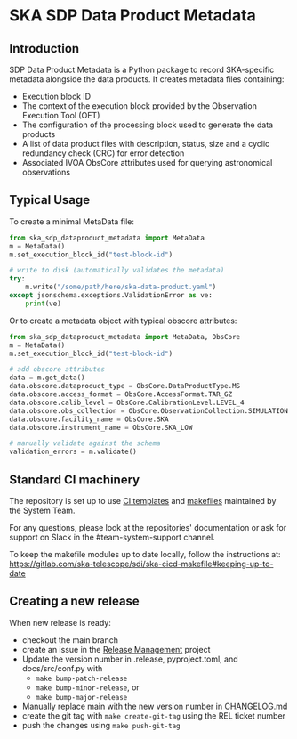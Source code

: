 # SKA SDP Data Product Metadata

## Introduction

SDP Data Product Metadata is a Python package to record SKA-specific metadata alongside
the data products. It creates metadata files containing:
- Execution block ID
- The context of the execution block provided by the Observation Execution Tool (OET)
- The configuration of the processing block used to generate the data products
- A list of data product files with description, status, size and a cyclic redundancy check (CRC) for error detection
- Associated IVOA ObsCore attributes used for querying astronomical observations

## Typical Usage

To create a minimal MetaData file:

```python
from ska_sdp_dataproduct_metadata import MetaData
m = MetaData()
m.set_execution_block_id("test-block-id")

# write to disk (automatically validates the metadata)
try:
    m.write("/some/path/here/ska-data-product.yaml")
except jsonschema.exceptions.ValidationError as ve:
    print(ve)
```

Or to create a metadata object with typical obscore attributes:

```python
from ska_sdp_dataproduct_metadata import MetaData, ObsCore
m = MetaData()
m.set_execution_block_id("test-block-id")

# add obscore attributes
data = m.get_data()
data.obscore.dataproduct_type = ObsCore.DataProductType.MS
data.obscore.access_format = ObsCore.AccessFormat.TAR_GZ
data.obscore.calib_level = ObsCore.CalibrationLevel.LEVEL_4
data.obscore.obs_collection = ObsCore.ObservationCollection.SIMULATION
data.obscore.facility_name = ObsCore.SKA
data.obscore.instrument_name = ObsCore.SKA_LOW

# manually validate against the schema
validation_errors = m.validate()
```

## Standard CI machinery

The repository is set up to use [CI templates](https://gitlab.com/ska-telescope/templates-repository)
and [makefiles](https://gitlab.com/ska-telescope/sdi/ska-cicd-makefile) maintained by the System Team.

For any questions, please look at the repositories' documentation or ask for support on Slack
in the #team-system-support channel.

To keep the makefile modules up to date locally, follow the instructions at:
https://gitlab.com/ska-telescope/sdi/ska-cicd-makefile#keeping-up-to-date

## Creating a new release

When new release is ready:

  - checkout the main branch
  - create an issue in the [Release Management](https://jira.skatelescope.org/projects/REL/summary) project
  - Update the version number in .release, pyproject.toml, and docs/src/conf.py with
    - `make bump-patch-release`
    - `make bump-minor-release`, or
    - `make bump-major-release`
  - Manually replace main with the new version number in CHANGELOG.md
  - create the git tag with `make create-git-tag` using the REL ticket number
  - push the changes using `make push-git-tag`